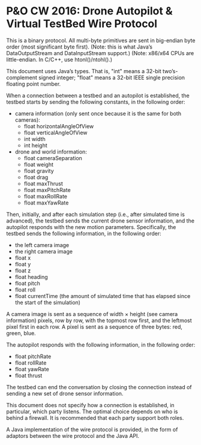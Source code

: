 P&O CW 2016: Drone Autopilot & Virtual TestBed Wire Protocol
============================================================

This is a binary protocol. All multi-byte primitives are sent in big-endian byte order (most significant byte first). (Note: this is what Java’s DataOutputStream and DataInputStream support.) (Note: x86/x64 CPUs are little-endian. In C/C++, use htonl()/ntohl().)

This document uses Java’s types. That is, "int" means a 32-bit two’s-complement signed integer; "float" means a 32-bit IEEE single precision floating point number.

When a connection between a testbed and an autopilot is established, the testbed starts by sending the following constants, in the following order:

- camera information (only sent once because it is the same for both cameras):
  * float horizontalAngleOfView
  * float verticalAngleOfView
  * int width
  * int height
- drone and world information:
  * float cameraSeparation
  * float weight
  * float gravity
  * float drag
  * float maxThrust
  * float maxPitchRate
  * float maxRollRate
  * float maxYawRate

Then, initially, and after each simulation step (i.e., after simulated time is advanced), the testbed sends the current drone sensor information, and the autopilot responds with the new motion parameters. Specifically, the testbed sends the following information, in the following order:

- the left camera image
- the right camera image
- float x
- float y
- float z
- float heading
- float pitch
- float roll
- float currentTime (the amount of simulated time that has elapsed since the start of the simulation)

A camera image is sent as a sequence of width × height (see camera information) pixels, row by row, with the topmost row first, and the leftmost pixel first in each row. A pixel is sent as a sequence of three bytes: red, green, blue.

The autopilot responds with the following information, in the following order:

- float pitchRate
- float rollRate
- float yawRate
- float thrust

The testbed can end the conversation by closing the connection instead of sending a new set of drone sensor information.

This document does not specify how a connection is established, in particular, which party listens. The optimal choice depends on who is behind a firewall. It is recommended that each party support both roles.

A Java implementation of the wire protocol is provided, in the form of adaptors between the wire protocol and the Java API.

